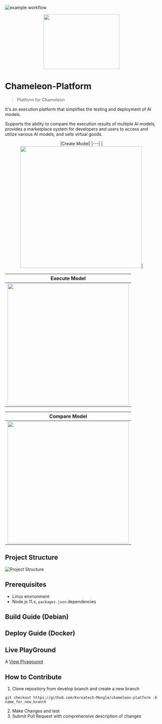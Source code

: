 ![example workflow](https://github.com/Koreatech-Mongle/chameleon-platform/actions/workflows/update-dev-server.yml/badge.svg?branch=develop)

<p align="center"><img src="https://github.com/Koreatech-Mongle/chameleon-platform/assets/115688628/d244b22e-b971-4400-b2dc-a3a7a90a0d75" height="180px" width="250px"></p>

# Chameleon-Platform
> Platform for Chameleon

It's an execution platform that simplifies the testing and deployment of AI models. 

Supports the ability to compare the execution results of multiple AI models, provides a marketplace system for developers and users to access and utilize various AI models, and sells virtual goods.

<p align="center">
|Create Model|
|---|
|<img src="https://github.com/Koreatech-Mongle/chameleon-platform/assets/115688628/a46abb7e-053c-4297-a9f3-940e185cecd0" height="400px">|

|Execute Model|
|---|
|<img src="https://github.com/Koreatech-Mongle/chameleon-platform/assets/115688628/e20a2004-0f04-4dcb-a557-40ff1261f021" height="400px">|

|Compare Model|
|---|
|<img src="https://github.com/Koreatech-Mongle/chameleon-platform/assets/115688628/b32fbe84-1ba2-4029-8ae3-f9fd4686196f" height="400px">|
</p>

## Project Structure

![Project Structure](https://github.com/Koreatech-Mongle/chameleon-platform/assets/115688628/2dcb945e-c3e6-478c-b7c0-f1481da1baa9)


## Prerequisites
* Linux envrionment
* Node.js 11.x, `packages.json` dependencies
## Build Guide (Debian)
## Deploy Guide (Docker)
## Live PlayGround

A [View Plyagounrd](https://dev-client.chameleon.best/)

## How to Contribute
1. Clone repository from develop branch and create a new branch

``` 
git checkout https://github.com/Koreatech-Mongle/chameleon-platform -b name_for_new_branch
```

2. Make Changes and test
3. Submit Pull Request with comprehensive description of changes
